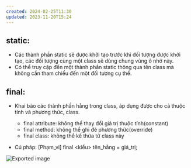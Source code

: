 ```yaml
---
created: 2024-02-25T11:30
updated: 2023-11-20T15:24
---
```

## static:
- Các thành phần static sẽ được khởi tạo trước khi đối tượng được khởi tạo, các đối tượng cùng một class sẽ dùng chung vùng ô nhớ này.
- Có thể truy cập đến một thành phần static thông qua tên class mà không cần tham chiếu đến một đối tượng cụ thể.
## final: 
- Khai báo các thành phần hằng trong class, áp dụng được cho cả thuộc tính và phương thức, class.
	- final attribute: không thể thay đổi giá trị thuộc tính(constant)
	- final method: không thể ghi đè phương thức(override)
	- final class: không thể kế thừa từ class này

- Cú pháp: [Phạm_vi] final <kiểu> tên_hằng = giá_trị;

![Exported image](Exported%20image%2020240225113023-1.png)